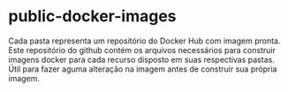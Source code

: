 # public-docker-images

Cada pasta representa um repositório do Docker Hub com imagem pronta.
Este repositório do github contém os arquivos necessários para construir imagens docker para cada recurso disposto em suas respectivas pastas.
Útil para fazer aguma alteração na imagem antes de construir sua própria imagem.
